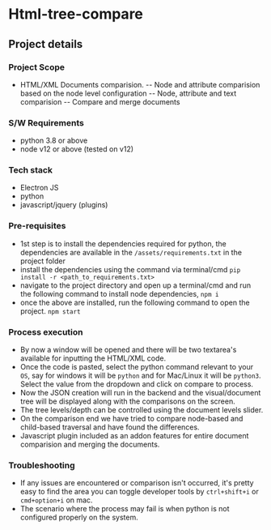 # Html-tree-compare

## Project details
### Project Scope
 - HTML/XML Documents comparision.
 -- Node and attribute comparision based on the node level configuration
 -- Node, attribute and text comparision
 -- Compare and merge documents
 
### S/W Requirements

- python 3.8 or above
- node v12 or above (tested on v12)

### Tech stack

- Electron JS
- python
- javascript/jquery (plugins)

### Pre-requisites

- 1st step is to install the dependencies required for python, the dependencies are available in the `/assets/requirements.txt` in the project folder
- install the dependencies using the command via terminal/cmd `pip install -r <path_to_requirements.txt>`
- navigate to the project directory and open up a terminal/cmd and run the following command to install node dependencies, `npm i`
- once the above are installed, run the following command to open the project. `npm start`

### Process execution

- By now a window will be opened and there will be two textarea's available for inputting the HTML/XML code.
- Once the code is pasted, select the python command relevant to your `OS`, say for windows it will be `python` and for Mac/Linux it will be `python3`. Select the value from the dropdown and click on compare to process.
- Now the JSON creation will run in the backend and the visual/document tree will be displayed along with the comparisons on the screen.
- The tree levels/depth can be controlled using the document levels slider.
- On the comparison end we have tried to compare node-based and child-based traversal and have found the differences.
- Javascript plugin included as an addon features for entire document comparision and merging the documents.

### Troubleshooting

- If any issues are encountered or comparison isn't occurred, it's pretty easy to find the area you can toggle developer tools by `ctrl+shift+i` or `cmd+option+i` on mac.
- The scenario where the process may fail is when python is not configured properly on the system.
